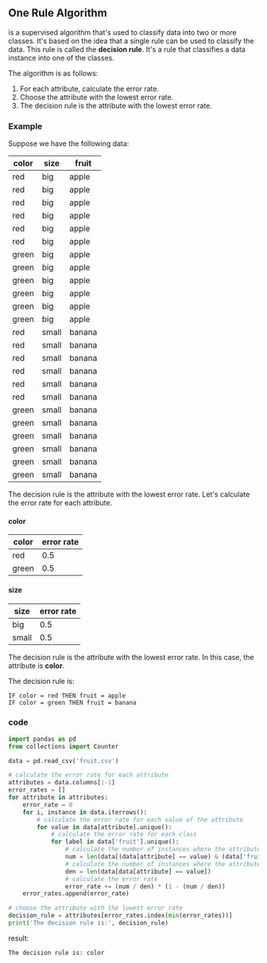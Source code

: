 ## One Rule Algorithm
is a supervised algorithm that's used to classify data into two or more classes. It's based on the idea that a single rule can be used to classify the data. This rule is called the **decision rule**. It's a rule that classifies a data instance into one of the classes.

The algorithm is as follows:

1. For each attribute, calculate the error rate.
2. Choose the attribute with the lowest error rate.
3. The decision rule is the attribute with the lowest error rate.
### Example
Suppose we have the following data:

| color | size | fruit |
|-------|------|-------|
| red   | big  | apple |
| red   | big  | apple |
| red   | big  | apple |
| red   | big  | apple |
| red   | big  | apple |
| red   | big  | apple |
| green | big  | apple |
| green | big  | apple |
| green | big  | apple |
| green | big  | apple |
| green | big  | apple |
| green | big  | apple |
| red   | small| banana|
| red   | small| banana|
| red   | small| banana|
| red   | small| banana|
| red   | small| banana|
| red   | small| banana|
| green | small| banana|
| green | small| banana|
| green | small| banana|
| green | small| banana|
| green | small| banana|
| green | small| banana|

The decision rule is the attribute with the lowest error rate. Let's calculate the error rate for each attribute.

#### color
| color | error rate |
|-------|------------|
| red   | 0.5        |
| green | 0.5        |

#### size
| size  | error rate |
|-------|------------|
| big   | 0.5        |
| small | 0.5        |

The decision rule is the attribute with the lowest error rate. In this case, the attribute is **color**.

The decision rule is:

```
IF color = red THEN fruit = apple
IF color = green THEN fruit = banana
```

### code
```python
import pandas as pd
from collections import Counter

data = pd.read_csv('fruit.csv')

# calculate the error rate for each attribute
attributes = data.columns[:-1]
error_rates = []
for attribute in attributes:
    error_rate = 0
    for i, instance in data.iterrows():
        # calculate the error rate for each value of the attribute
        for value in data[attribute].unique():
            # calculate the error rate for each class
            for label in data['fruit'].unique():
                # calculate the number of instances where the attribute equals the value and the class equals the label
                num = len(data[(data[attribute] == value) & (data['fruit'] == label)])
                # calculate the number of instances where the attribute equals the value
                den = len(data[data[attribute] == value])
                # calculate the error rate
                error_rate += (num / den) * (1 - (num / den))
    error_rates.append(error_rate)

# choose the attribute with the lowest error rate
decision_rule = attributes[error_rates.index(min(error_rates))]
print('The decision rule is:', decision_rule)
```
result:
```
The decision rule is: color
```
